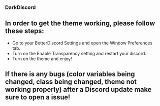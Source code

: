 ### DarkDiscord
## In order to get the theme working, please follow these steps:
- Go to your BetterDiscord Settings and open the Window Preferences tab.
- Turn on the Enable Transparency setting and restart your discord.
- Turn on the theme and enjoy!
## If there is any bugs (color variables being changed, class being changed, theme not working properly) after a Discord update make sure to open a issue!
